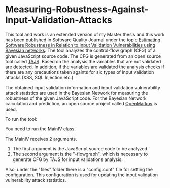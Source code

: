 # Measuring-Robustness-Against-Input-Validation-Attacks

This tool and work is an extended version of my Master thesis and this work has been published in Software Quality Journal under the topic [Estimating Software Robustness in Relation to Input Validation Vulnerabilities using Bayesian networks](https://github.com/ekincanufuktepe/ekincanufuktepe.github.io/blob/master/publication/2017_SQJ.pdf). The tool analyzes the control-flow graph (CFG) of a given JavaScript source code. The CFG is generated from an open source tool called [TAJS](https://github.com/cs-au-dk/TAJS). Based on the analysis the variables that are not validated are detected. In addition, if the variables are validated the analysis checks if there are any precautions taken againts for six types of input validation attacks (XSS, SQL Injection etc.).

The obtained input validation information and input validation vulnerability attack statistics are used in the Bayesian Network for measuring the robustness of the given JavaScript code. For the Bayesian Network calculation and prediction, an open source project called [OpenMarkov](http://www.openmarkov.org/) is used.

To run the tool:

You need to run the MainIV class.

The MainIV receives 2 arguments.
1) The first argument is the JavaScript source code to be analyzed.
2) The second argument is the "-flowgraph", which is necessary to generate CFG by TAJS for input validations analysis.

Also, under the "files" folder there is a "config.conf" file for setting the configuration. This configuration is used for updating the input validation vulnerability attack statistics.
